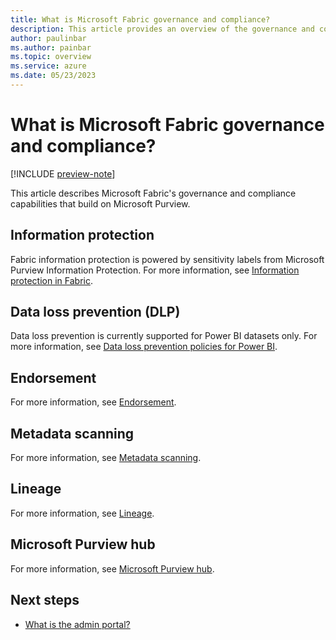 ```yaml
---
title: What is Microsoft Fabric governance and compliance?
description: This article provides an overview of the governance and compliance in Microsoft Fabric.
author: paulinbar
ms.author: painbar
ms.topic: overview
ms.service: azure
ms.date: 05/23/2023
---
```


# What is Microsoft Fabric governance and compliance?

[!INCLUDE [preview-note](../includes/preview-note.md)]

This article describes Microsoft Fabric's governance and compliance capabilities that build on Microsoft Purview.

## Information protection

Fabric information protection is powered by sensitivity labels from Microsoft Purview Information Protection. For more information, see [Information protection in Fabric](./information-protection.md).

## Data loss prevention (DLP)

Data loss prevention is currently supported for Power BI datasets only. For more information, see [Data loss prevention policies for Power BI](/power-bi/enterprise/service-security-dlp-policies-for-power-bi-overview).

## Endorsement

For more information, see [Endorsement](./endorsement-overview.md).

## Metadata scanning

For more information, see [Metadata scanning](./metadata-scanning-overview.md).

## Lineage

For more information, see [Lineage](./lineage.md).

## Microsoft Purview hub

For more information, see [Microsoft Purview hub](./microsoft-purview-fabric.md).

## Next steps

* [What is the admin portal?](../admin/admin-center.md)